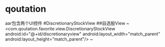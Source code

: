 # qoutation
aar包含两个UI控件
#DiscretionaryStockView
##自选股View
~
<com.qoutation.favorite.view.DiscretionaryStockView
android:id="@+id/discretionaryview"
android:layout_width="match_parent"
android:layout_height="match_parent"/>
~
